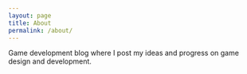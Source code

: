 ```yaml
---
layout: page
title: About
permalink: /about/
---
```


Game development blog where I post my ideas and progress on game design and development.